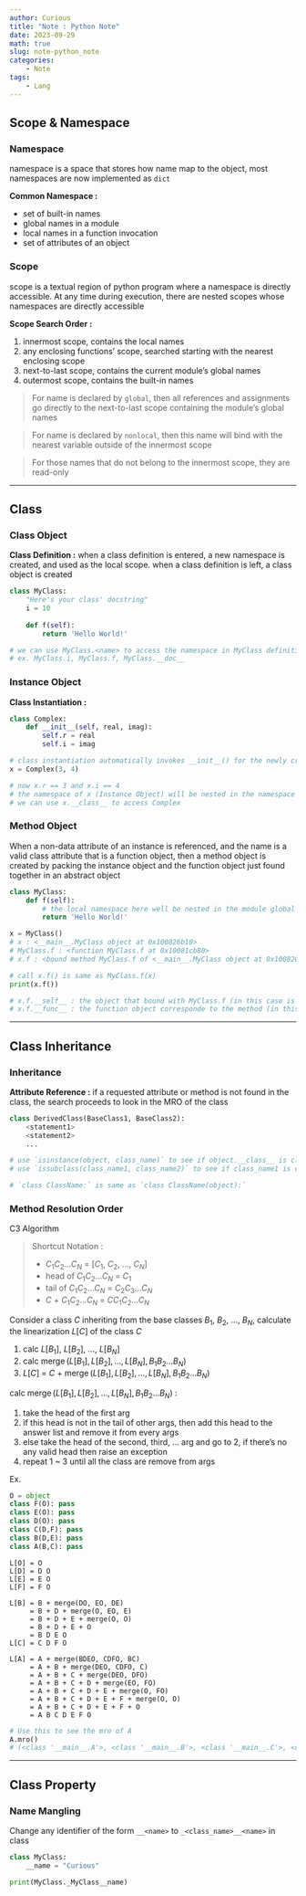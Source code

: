 ```yaml
---
author: Curious
title: "Note : Python Note"
date: 2023-09-29
math: true
slug: note-python_note
categories:
    - Note
tags:
    - Lang
---
```


## Scope & Namespace
### Namespace
namespace is a space that stores how name map to the object, most namespaces are now implemented as `dict`

**Common Namespace :**

- set of built-in names
- global names in a module
- local names in a function invocation
- set of attributes of an object

### Scope
scope is a textual region of python program where a namespace is directly accessible. At any time during execution, there are nested scopes whose namespaces are directly accessible

**Scope Search Order :**

1. innermost scope, contains the local names
2. any enclosing functions’ scope, searched starting with the nearest enclosing scope
3. next-to-last scope, contains the current module’s global names
4. outermost scope, contains the built-in names

> For name is declared by `global`, then all references and assignments go directly to the next-to-last scope containing the module’s global names

> For name is declared by `nonlocal`, then this name will bind with the nearest variable outside of the innermost scope

> For those names that do not belong to the innermost scope, they are read-only

---
## Class
### Class Object
**Class Definition :** when a class definition is entered, a new namespace is created, and used as the local scope. when a class definition is left, a class object is created

```python
class MyClass:
    "Here's your class' docstring"
    i = 10
    
    def f(self):
        return 'Hello World!'

# we can use MyClass.<name> to access the namespace in MyClass definition
# ex. MyClass.i, MyClass.f, MyClass.__doc__
```

### Instance Object
**Class Instantiation :**

```python
class Complex:
    def __init__(self, real, imag):
        self.r = real
        self.i = imag

# class instantiation automatically invokes __init__() for the newly created class instance
x = Complex(3, 4)

# now x.r == 3 and x.i == 4
# the namespace of x (Instance Object) will be nested in the namespace of Complex (Class Object)
# we can use x.__class__ to access Complex
```

### Method Object
When a non-data attribute of an instance is referenced, and the name is a valid class attribute that is a function object, then a method object is created by packing the instance object and the function object just found together in an abstract object

```python
class MyClass:
    def f(self):
        # the local namespace here well be nested in the module global namespace
        return 'Hello World!'

x = MyClass()
# x : <__main__.MyClass object at 0x100826b10>
# MyClass.f : <function MyClass.f at 0x10081cb80>
# x.f : <bound method MyClass.f of <__main__.MyClass object at 0x100826b10>>

# call x.f() is same as MyClass.f(x)
print(x.f())

# x.f.__self__ : the object that bound with MyClass.f (in this case is x)
# x.f.__func__ : the function object corresponde to the method (in this case is MyClass.f)
```

---
## Class Inheritance
### Inheritance
**Attribute Reference :** if a requested attribute or method is not found in the class, the search proceeds to look in the MRO of the class

```python
class DerivedClass(BaseClass1, BaseClass2):
    <statement1>
    <statement2>
    ...

# use `isinstance(object, class_name)` to see if object.__class__ is class_name or it's subclass
# use `issubclass(class_name1, class_name2)` to see if class_name1 is class_name2's subclass

# `class ClassName:` is same as `class ClassName(object):`
```

### Method Resolution Order
C3 Algorithm

> Shortcut Notation :
> 
> - $C_1C_2…C_N$ = [$C_1$, $C_2$, ..., $C_N$]
> - head of $C_1C_2…C_N$ = $C_1$
> - tail of $C_1C_2…C_N$ = $C_2C_3…C_N$
> - $C$ + $C_1C_2…C_N$ = $CC_1C_2…C_N$

Consider a class $C$ inheriting from the base classes $B_1$, $B_2$, ..., $B_N$, calculate the linearization $L[C]$ of the class $C$

1. calc $L[B_1]$, $L[B_2]$, ..., $L[B_N]$
2. calc $\operatorname{merge}(L[B_1], L[B_2], …, L[B_N], B_1B_2…B_N)$
3. $L[C]$ = $C$ + $\operatorname{merge}(L[B_1], L[B_2], …, L[B_N], B_1B_2…B_N)$

calc $\operatorname{merge}(L[B_1], L[B_2], …, L[B_N], B_1B_2…B_N)$ : 

1. take the head of the first arg
2. if this head is not in the tail of other args, then add this head to the answer list and remove it from every args
3. else take the head of the second, third, ... arg and go to 2, if there’s no any valid head then raise an exception
4. repeat 1 ~ 3 until all the class are remove from args

Ex.

```python
O = object
class F(O): pass
class E(O): pass
class D(O): pass
class C(D,F): pass
class B(D,E): pass
class A(B,C): pass
```

```
L[O] = O
L[D] = D O
L[E] = E O
L[F] = F O
```

```
L[B] = B + merge(DO, EO, DE)
     = B + D + merge(O, EO, E)
     = B + D + E + merge(O, O)
     = B + D + E + O
     = B D E O
L[C] = C D F O
```

```
L[A] = A + merge(BDEO, CDFO, BC)
     = A + B + merge(DEO, CDFO, C)
     = A + B + C + merge(DEO, DFO)
     = A + B + C + D + merge(EO, FO)
     = A + B + C + D + E + merge(O, FO)
     = A + B + C + D + E + F + merge(O, O)
     = A + B + C + D + E + F + O
     = A B C D E F O
```

```python
# Use this to see the mro of A
A.mro()
# (<class '__main__.A'>, <class '__main__.B'>, <class '__main__.C'>, <class '__main__.D'>, <class '__main__.E'>, <class '__main__.F'>, <type 'object'>)
```

---
## Class Property
### Name Mangling
Change any identifier of the form `__<name>` to `_<class_name>__<name>` in class

```python
class MyClass:
    __name = "Curious"

print(MyClass._MyClass__name)
```